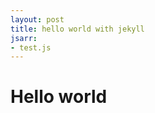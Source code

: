```yaml
---
layout: post
title: hello world with jekyll
jsarr:
- test.js
---
```


# Hello world

<div id="chart_div" style="width: 900px; height: 500px;"></div>

